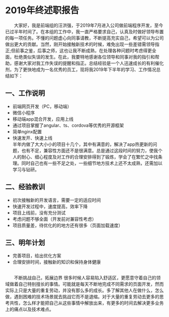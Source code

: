 # 2019年终述职报告
&emsp;&emsp;大家好，我是前端组的汪洪强，于2019年7月进入公司做前端程序开发，至今已过半年时间了。在本组的工作中，我一直严格要求自己，认真及时做好领导布置的每一项任务。不懂的问题虚心向同事请教，不断提高充实自己，希望可以为公司做出更大的贡献。当然，刚开始接触新技术的时候，难免出现一些差错需领导指正;但前事之鉴，后事之师，这也让我不断成熟，在处理各种问题时考虑得更全面，杜绝类似失误的发生。在此，我要特地感谢各位领导和同事对我的指引和帮助，感谢大家对我工作失误的提醒和指正。总结经验是一个人迅速成长的有利催化剂，为了更快地成为一名优秀的员工，现将我2019年下半年的学习、工作情况总结如下：
## 一、工作说明
  * 前端网页开发（PC，移动端）
  * 微信小程序
  * 移动端app混合开发，应用上线
  * 通过项目掌握了angular、ts、cordova等优秀的开源框架
  * 简单nginx配置
  * 快速发开、快速上线    
  半年内做了大大小小的项目十几个，其中有满意的，解决了app热更新的问题，也有不足，兼容性方面还不是很满意。总是通过这段时间的努力，使我个人的耐心、细心程度及对工作的合理安排得到了锻炼，学会了在繁忙之中找条理。同时自己也有一些不足之处，一些细节地方技术上还不太成熟，还需加以学习与钻研。
## 二、经验教训
  * 初次接触新的开发语言，需要一定的适应时间
  * 快速开发过程中，速度提高，效率下降
  * 项目上线前，没有充分测试
  * 考虑问题不够全面（开发前对兼容性考虑）
  * 项目质量差，待优化的的地方还有很多（页面加载速度）
## 三、明年计划
  * 完善项目，给出优化方案
  * 合理安排时间，接触新的知识和保持身体健康  
##  
  
  
  &emsp;&emsp;不断挑战自己，拓展边界 很多时候人容易陷入舒适区，更愿意守着自己的领域做着自己特别擅长的事情。可能就是每天不断地完成不同需求的页面开发，然而实际上只是大量的重复劳动，并没有那么多的成长。多了解其他人在做什么，怎么做，遇到困难的技术场景就去挑战它而不是退缩。对于大量的重复劳动去更多的思考共性，怎么样才能把自己从这些事情中解放出来，有更多的时间去解决更多业务上的痛点以及技术难点。
  
  

